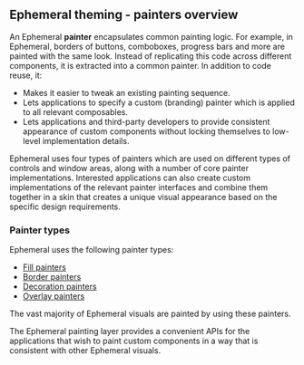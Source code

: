 ## Ephemeral theming - painters overview

An Ephemeral **painter** encapsulates common painting logic. For example, in Ephemeral, borders of buttons, comboboxes, progress bars and more are painted with the same look. Instead of replicating this code across different components, it is extracted into a common painter. In addition to code reuse, it:

* Makes it easier to tweak an existing painting sequence.
* Lets applications to specify a custom (branding) painter which is applied to all relevant composables.
* Lets applications and third-party developers to provide consistent appearance of custom components without locking themselves to low-level implementation details.

Ephemeral uses four types of painters which are used on different types of controls and window areas, along with a number of core painter implementations. Interested applications can also create custom implementations of the relevant painter interfaces and combine them together in a skin that creates a unique visual appearance based on the specific design requirements.

### Painter types

Ephemeral uses the following painter types:

* [Fill painters](fill.md)
* [Border painters](border.md)
* [Decoration painters](decoration.md)
* [Overlay painters](overlay.md)

The vast majority of Ephemeral visuals are painted by using these painters.

The Ephemeral painting layer provides a convenient APIs for the applications that wish to paint custom components in a way that is consistent with other Ephemeral visuals.
